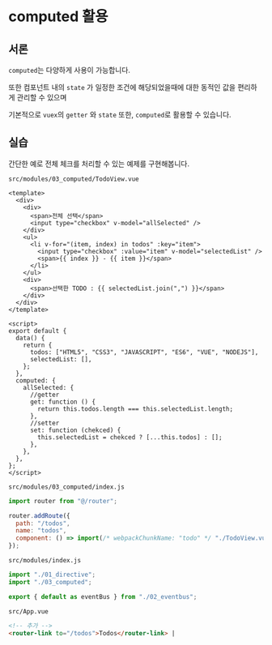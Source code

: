 # computed 활용

## 서론

`computed`는 다양하게 사용이 가능합니다.

또한 컴포넌트 내의 `state` 가 일정한 조건에 해당되었을때에 대한 동적인 값을 편리하게 관리할 수 있으며

기본적으로 `vuex`의 `getter` 와 `state` 또한, `computed`로 활용할 수 있습니다.

## 실습

간단한 예로 전체 체크를 처리할 수 있는 예제를 구현해봅니다.

`src/modules/03_computed/TodoView.vue`

```vue
<template>
  <div>
    <div>
      <span>전체 선택</span>
      <input type="checkbox" v-model="allSelected" />
    </div>
    <ul>
      <li v-for="(item, index) in todos" :key="item">
        <input type="checkbox" :value="item" v-model="selectedList" />
        <span>{{ index }} - {{ item }}</span>
      </li>
    </ul>
    <div>
      <span>선택한 TODO : {{ selectedList.join(",") }}</span>
    </div>
  </div>
</template>

<script>
export default {
  data() {
    return {
      todos: ["HTML5", "CSS3", "JAVASCRIPT", "ES6", "VUE", "NODEJS"],
      selectedList: [],
    };
  },
  computed: {
    allSelected: {
      //getter
      get: function () {
        return this.todos.length === this.selectedList.length;
      },
      //setter
      set: function (chekced) {
        this.selectedList = chekced ? [...this.todos] : [];
      },
    },
  },
};
</script>
```

`src/modules/03_computed/index.js`

```js
import router from "@/router";

router.addRoute({
  path: "/todos",
  name: "todos",
  component: () => import(/* webpackChunkName: "todo" */ "./TodoView.vue"),
});
```

`src/modules/index.js`

```js
import "./01_directive";
import "./03_computed";

export { default as eventBus } from "./02_eventbus";
```

`src/App.vue`

```html
<!-- 추가 -->
<router-link to="/todos">Todos</router-link> |
```
